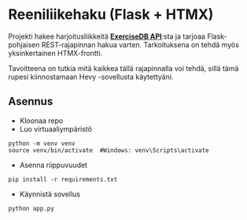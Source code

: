# Reeniliikehaku (Flask + HTMX)

Projekti hakee harjoitusliikkeitä [**ExerciseDB API**](https://exercisedb-api.vercel.app/docs):sta ja tarjoaa Flask-pohjaisen REST-rajapinnan hakua varten. Tarkoituksena on tehdä myös yksinkertainen HTMX-frontti.

Tavoitteena on tutkia mitä kaikkea tällä rajapinnalla voi tehdä, sillä tämä rupesi kiinnostamaan Hevy -sovellusta käytettyäni.

## Asennus
* Kloonaa repo
* Luo virtuaaliympäristö
```
python -m venv venv
source venv/bin/activate  #Windows: venv\Scripts\activate
```

* Asenna riippuvuudet
```
pip install -r requirements.txt
```
* Käynnistä sovellus
```
python app.py
```
